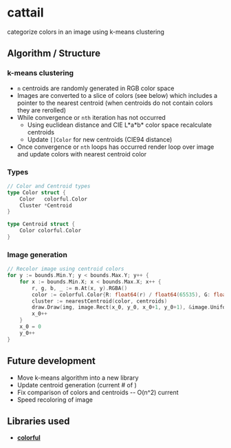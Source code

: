 cattail
=======
categorize colors in an image using k-means clustering

Algorithm / Structure
---------------------
### k-means clustering
- `n` centroids are randomly generated in RGB color space
- Images are converted to a slice of colors (see below) which includes a pointer to the nearest centroid (when centroids do not contain colors they are rerolled)
- While convergence or `nth` iteration has not occurred
    - Using euclidean distance and CIE L\*a\*b\* color space recalculate centroids
    - Update `[]Color` for new centroids (CIE94 distance)
- Once convergence or `nth` loops has occurred render loop over image and update colors with nearest centroid color

### Types
```go
// Color and Centroid types
type Color struct {
	Color   colorful.Color
	Cluster *Centroid
}

type Centroid struct {
	Color colorful.Color
}
```

### Image generation
```go
// Recolor image using centroid colors
for y := bounds.Min.Y; y < bounds.Max.Y; y++ {
	for x := bounds.Min.X; x < bounds.Max.X; x++ {
		r, g, b, _ := m.At(x, y).RGBA()
		color := colorful.Color{R: float64(r) / float64(65535), G: float64(g) / float64(65535), B: float64(b) / float64(65535)}
		cluster := nearestCentroid(color, centroids)
		draw.Draw(img, image.Rect(x_0, y_0, x_0+1, y_0+1), &image.Uniform{cluster.Color}, image.ZP, draw.Src)
		x_0++
	}
	x_0 = 0
	y_0++
}
```

Future development
------------------
- Move k-means algorithm into a new library
- Update centroid generation (current # of )
- Fix comparison of colors and centroids -- O(n^2) current
- Speed recoloring of image


Libraries used
--------------
- [**colorful**](https://github.com/lucasb-eyer/go-colorful)
